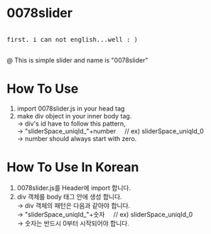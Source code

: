 # 0078slider
<pre>
<sorry>
first. i can not english...well : )
</sorry>
</pre>

@ This is simple slider and name is "0078slider"<br/>

# How To Use <br/>
1. import 0078slider.js in your head tag <br/>
2. make div object in your inner body tag. <br/>
→ div's id have to follow this pattern, <br/>
→ "sliderSpace_uniqId_"+number &nbsp;&nbsp;&nbsp;&nbsp;// ex) sliderSpace_uniqId_0  
→ number should always start with zero.


# How To Use In Korean <br/>
1. 0078slider.js를 Header에 import 합니다.<br/>
2. div 객체를 body 태그 안에 생성 합니다.<br/>
→ div 객체의 패턴은 다음과 같아야 합니다.<br/>
→ "sliderSpace_uniqId_"+숫자 &nbsp;&nbsp;&nbsp;&nbsp;// ex) sliderSpace_uniqId_0  <br/>
→ 숫자는 반드시 0부터 시작되어야 합니다.<br/>
